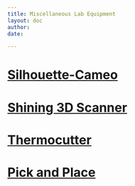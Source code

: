 ```yaml
---
title: Miscellaneous Lab Equipment
layout: doc
author: 
date: 

---
```


# [Silhouette-Cameo](cameo)

# [Shining 3D Scanner](shining3D)

# [Thermocutter](Thermocut)

# [Pick and Place](pickAndPlace)
